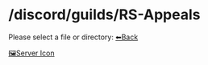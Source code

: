 # /discord/guilds/RS-Appeals
Please select a file or directory:
[⬅Back](https://reper2.github.io/downloadble-files/secret/archive/v1.0.0/md/Discord/guilds/guilds)

[🖼Server Icon](https://reper2.github.io/downloadble-files/secret/archive/v1.0.0/Discord/Guilds/RS%20Appeals/RS-Appeals_serverIcon_001.png)

